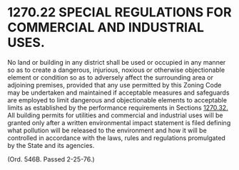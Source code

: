 1270.22 SPECIAL REGULATIONS FOR COMMERCIAL AND INDUSTRIAL USES.
===============================================================

No land or building in any district shall be used or occupied in any
manner so as to create a dangerous, injurious, noxious or otherwise
objectionable element or condition so as to adversely affect the
surrounding area or adjoining premises, provided that any use permitted
by this Zoning Code may be undertaken and maintained if acceptable
measures and safeguards are employed to limit dangerous and
objectionable elements to acceptable limits as established by the
performance requirements in Sections [1270.32.](512dadea.html) All
building permits for utilities and commercial and industrial uses will
be granted only after a written environmental impact statement is filed
defining what pollution will be released to the environment and how it
will be controlled in accordance with the laws, rules and regulations
promulgated by the State and its agencies.

(Ord. 546B. Passed 2-25-76.)
